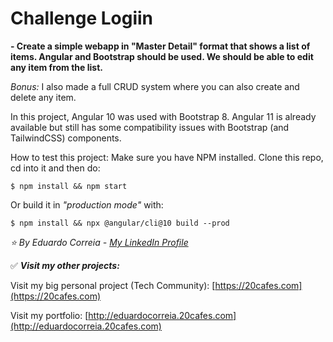 # Challenge Logiin
**- Create a simple webapp in "Master Detail" format that shows a list of items. Angular and Bootstrap should be used. We should be able to edit any item from the list.** 

*Bonus:* I also made a full CRUD system where you can also create and delete any item.

In this project, Angular 10 was used with Bootstrap 8. Angular 11 is already available but still has some compatibility issues with Bootstrap (and TailwindCSS) components.

How to test this project:
Make sure you have NPM installed.
Clone this repo, cd into it and then do:

    $ npm install && npm start

Or build it in *"production mode"* with:

    $ npm install && npx @angular/cli@10 build --prod

*⭐️ By Eduardo Correia - [My LinkedIn Profile](https://www.linkedin.com/in/eduardoxcorreia/)*


✅ ***Visit my other projects:***

Visit my big personal project (Tech Community): [https://20cafes.com](https://20cafes.com)

Visit my portfolio: [http://eduardocorreia.20cafes.com](http://eduardocorreia.20cafes.com)

